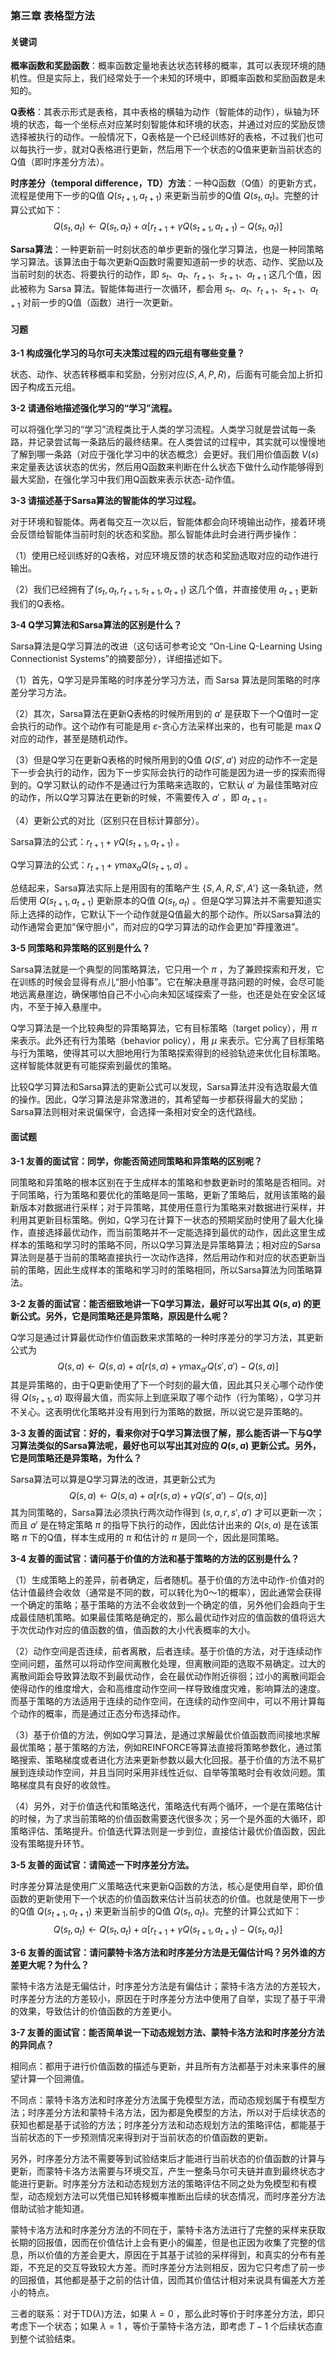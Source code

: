 ### 第三章 表格型方法

#### 关键词

**概率函数和奖励函数**：概率函数定量地表达状态转移的概率，其可以表现环境的随机性。但是实际上，我们经常处于一个未知的环境中，即概率函数和奖励函数是未知的。

**Q表格**：其表示形式是表格，其中表格的横轴为动作（智能体的动作），纵轴为环境的状态，每一个坐标点对应某时刻智能体和环境的状态，并通过对应的奖励反馈选择被执行的动作。一般情况下，Q表格是一个已经训练好的表格，不过我们也可以每执行一步，就对Q表格进行更新，然后用下一个状态的Q值来更新当前状态的Q值（即时序差分方法）。

**时序差分（temporal difference，TD）方法**：一种Q函数（Q值）的更新方式，流程是使用下一步的Q值 $Q(s_{t+1}, a_{t+1})$ 来更新当前步的Q值 $Q(s_t, a_t)$。完整的计算公式如下：
$$
Q(s_t, a_t) \leftarrow Q(s_t, a_t) + \alpha[r_{t+1} + \gamma Q(s_{t+1}, a_{t+1}) - Q(s_t, a_t)]
$$

**Sarsa算法**：一种更新前一时刻状态的单步更新的强化学习算法，也是一种同策略学习算法。该算法由于每次更新Q函数时需要知道前一步的状态、动作、奖励以及当前时刻的状态、将要执行的动作，即 $s_t$、$a_t$、$r_{t+1}$、$s_{t+1}$、$a_{t+1}$ 这几个值，因此被称为 Sarsa 算法。智能体每进行一次循环，都会用 $s_t$、$a_t$、$r_{t+1}$、$s_{t+1}$、$a_{t+1}$ 对前一步的Q值（函数）进行一次更新。

#### 习题

**3-1 构成强化学习的马尔可夫决策过程的四元组有哪些变量？**

状态、动作、状态转移概率和奖励，分别对应$(S, A, P, R)$，后面有可能会加上折扣因子构成五元组。

**3-2 请通俗地描述强化学习的“学习”流程。**

可以将强化学习的“学习”流程类比于人类的学习流程。人类学习就是尝试每一条路，并记录尝试每一条路后的最终结果。在人类尝试的过程中，其实就可以慢慢地了解到哪一条路（对应于强化学习中的状态概念）会更好。我们用价值函数 $V(s)$ 来定量表达该状态的优劣，然后用Q函数来判断在什么状态下做什么动作能够得到最大奖励，在强化学习中我们用Q函数来表示状态-动作值。

**3-3 请描述基于Sarsa算法的智能体的学习过程。**

对于环境和智能体。两者每交互一次以后，智能体都会向环境输出动作，接着环境会反馈给智能体当前时刻的状态和奖励。那么智能体此时会进行两步操作：

（1）使用已经训练好的Q表格，对应环境反馈的状态和奖励选取对应的动作进行输出。

（2）我们已经拥有了$(s_t, a_t, r_{t+1}, s_{t+1}, a_{t+1})$ 这几个值，并直接使用 $a_{t+1}$ 更新我们的Q表格。

**3-4 Q学习算法和Sarsa算法的区别是什么？**

Sarsa算法是Q学习算法的改进（这句话可参考论文 “On-Line Q-Learning Using Connectionist Systems”的摘要部分），详细描述如下。

（1）首先，Q学习是异策略的时序差分学习方法，而 Sarsa 算法是同策略的时序差分学习方法。

（2）其次，Sarsa算法在更新Q表格的时候所用到的 $a'$ 是获取下一个Q值时一定会执行的动作。这个动作有可能是用 $\varepsilon$-贪心方法采样出来的，也有可能是 $\max Q$ 对应的动作，甚至是随机动作。

（3）但是Q学习在更新Q表格的时候所用到的Q值 $Q(S', a')$ 对应的动作不一定是下一步会执行的动作，因为下一步实际会执行的动作可能是因为进一步的探索而得到的。Q学习默认的动作不是通过行为策略来选取的，它默认 $a'$ 为最佳策略对应的动作，所以Q学习算法在更新的时候，不需要传入 $a'$ ，即 $a_{t+1}$ 。

（4）更新公式的对比（区别只在目标计算部分）。

Sarsa算法的公式：$r_{t+1} + \gamma Q(s_{t+1}, a_{t+1})$ 。

Q学习算法的公式：$r_{t+1} + \gamma \max_a Q(s_{t+1}, a)$ 。

总结起来，Sarsa算法实际上是用固有的策略产生 {$S, A, R, S', A'$} 这一条轨迹，然后使用 $Q(s_{t+1}, a_{t+1})$ 更新原本的Q值 $Q(s_t, a_t)$ 。但是Q学习算法并不需要知道实际上选择的动作，它默认下一个动作就是Q值最大的那个动作。所以Sarsa算法的动作通常会更加“保守胆小”，而对应的Q学习算法的动作会更加“莽撞激进”。

**3-5 同策略和异策略的区别是什么？**

Sarsa算法就是一个典型的同策略算法，它只用一个 $π$ ，为了兼顾探索和开发，它在训练的时候会显得有点儿“胆小怕事”。它在解决悬崖寻路问题的时候，会尽可能地远离悬崖边，确保哪怕自己不小心向未知区域探索了一些，也还是处在安全区域内，不至于掉入悬崖中。

Q学习算法是一个比较典型的异策略算法，它有目标策略（target policy），用 $π$ 来表示。此外还有行为策略（behavior policy），用 $μ$ 来表示。它分离了目标策略与行为策略，使得其可以大胆地用行为策略探索得到的经验轨迹来优化目标策略。这样智能体就更有可能探索到最优的策略。

比较Q学习算法和Sarsa算法的更新公式可以发现，Sarsa算法并没有选取最大值的操作。因此，Q学习算法是非常激进的，其希望每一步都获得最大的奖励；Sarsa算法则相对来说偏保守，会选择一条相对安全的迭代路线。

#### 面试题

**3-1 友善的面试官：同学，你能否简述同策略和异策略的区别呢？**

同策略和异策略的根本区别在于生成样本的策略和参数更新时的策略是否相同。对于同策略，行为策略和要优化的策略是同一策略，更新了策略后，就用该策略的最新版本对数据进行采样；对于异策略，其使用任意行为策略来对数据进行采样，并利用其更新目标策略。例如，Q学习在计算下一状态的预期奖励时使用了最大化操作，直接选择最优动作，而当前策略并不一定能选择到最优的动作，因此这里生成样本的策略和学习时的策略不同，所以Q学习算法是异策略算法；相对应的Sarsa算法则是基于当前的策略直接执行一次动作选择，然后用动作和对应的状态更新当前的策略，因此生成样本的策略和学习时的策略相同，所以Sarsa算法为同策略算法。

**3-2 友善的面试官：能否细致地讲一下Q学习算法，最好可以写出其 $Q(s, a)$ 的更新公式。另外，它是同策略还是异策略，原因是什么呢？**

Q学习是通过计算最优动作价值函数来求策略的一种时序差分的学习方法，其更新公式为
$$
Q(s,a) \leftarrow Q(s,a) + \alpha[r(s,a) + \gamma \max_{a'} Q(s',a') - Q(s,a)]
$$
其是异策略的，由于Q更新使用了下一个时刻的最大值，因此其只关心哪个动作使得 $Q(s_{t+1}, a)$ 取得最大值，而实际上到底采取了哪个动作（行为策略），Q学习并不关心。这表明优化策略并没有用到行为策略的数据，所以说它是异策略的。

**3-3 友善的面试官：好的，看来你对于Q学习算法很了解，那么能否讲一下与Q学习算法类似的Sarsa算法呢，最好也可以写出其对应的 $Q(s, a)$ 更新公式。另外，它是同策略还是异策略，为什么？**

Sarsa算法可以算是Q学习算法的改进，其更新公式为
$$
Q(s,a) \leftarrow Q(s,a) + \alpha[r(s,a) + \gamma Q(s',a') - Q(s,a)]
$$
其为同策略的，Sarsa算法必须执行两次动作得到 $(s, a, r, s', a')$ 才可以更新一次；而且 $a'$ 是在特定策略 $π$ 的指导下执行的动作，因此估计出来的 $Q(s,a)$ 是在该策略 $π$ 下的Q值，样本生成用的 $π$ 和估计的 $π$ 是同一个，因此是同策略。

**3-4 友善的面试官：请问基于价值的方法和基于策略的方法的区别是什么？**

（1）生成策略上的差异，前者确定，后者随机。基于价值的方法中动作-价值对的估计值最终会收敛（通常是不同的数，可以转化为0～1的概率），因此通常会获得一个确定的策略；基于策略的方法不会收敛到一个确定的值，另外他们会趋向于生成最佳随机策略。如果最佳策略是确定的，那么最优动作对应的值函数的值将远大于次优动作对应的值函数的值，值函数的大小代表概率的大小。

（2）动作空间是否连续，前者离散，后者连续。基于价值的方法，对于连续动作空间问题，虽然可以将动作空间离散化处理，但离散间距的选取不易确定。过大的离散间距会导致算法取不到最优动作，会在最优动作附近徘徊；过小的离散间距会使得动作的维度增大，会和高维度动作空间一样导致维度灾难，影响算法的速度。而基于策略的方法适用于连续的动作空间，在连续的动作空间中，可以不用计算每个动作的概率，而是通过正态分布选择动作。

（3）基于价值的方法，例如Q学习算法，是通过求解最优价值函数而间接地求解最优策略；基于策略的方法，例如REINFORCE等算法直接将策略参数化，通过策略搜索、策略梯度或者进化方法来更新参数以最大化回报。基于价值的方法不易扩展到连续动作空间，并且当同时采用非线性近似、自举等策略时会有收敛问题。策略梯度具有良好的收敛性。

（4）另外，对于价值迭代和策略迭代，策略迭代有两个循环，一个是在策略估计的时候，为了求当前策略的价值函数需要迭代很多次；另一个是外面的大循环，即策略评估、策略提升。价值迭代算法则是一步到位，直接估计最优价值函数，因此没有策略提升环节。

**3-5 友善的面试官：请简述一下时序差分方法。**

时序差分算法是使用广义策略迭代来更新Q函数的方法，核心是使用自举，即价值函数的更新使用下一个状态的价值函数来估计当前状态的价值。也就是使用下一步的Q值 $Q(s_{t+1}, a_{t+1})$ 来更新当前步的Q值 $Q(s_t, a_t)$。完整的计算公式如下：
$$
Q(s_t, a_t) \leftarrow Q(s_t, a_t) + \alpha[r_{t+1} + \gamma Q(s_{t+1}, a_{t+1}) - Q(s_t, a_t)]
$$

**3-6 友善的面试官：请问蒙特卡洛方法和时序差分方法是无偏估计吗？另外谁的方差更大呢？为什么？**

蒙特卡洛方法是无偏估计，时序差分方法是有偏估计；蒙特卡洛方法的方差较大，时序差分方法的方差较小，原因在于时序差分方法中使用了自举，实现了基于平滑的效果，导致估计的价值函数的方差更小。

**3-7 友善的面试官：能否简单说一下动态规划方法、蒙特卡洛方法和时序差分方法的异同点？**

相同点：都用于进行价值函数的描述与更新，并且所有方法都基于对未来事件的展望计算一个回溯值。

不同点：蒙特卡洛方法和时序差分方法属于免模型方法，而动态规划属于有模型方法；时序差分方法和蒙特卡洛方法，因为都是免模型的方法，所以对于后续状态的获知也都是基于试验的方法；时序差分方法和动态规划方法的策略评估，都能基于当前状态的下一步预测情况来得到对于当前状态的价值函数的更新。

另外，时序差分方法不需要等到试验结束后才能进行当前状态的价值函数的计算与更新，而蒙特卡洛方法需要与环境交互，产生一整条马尔可夫链并直到最终状态才能进行更新。时序差分方法和动态规划方法的策略评估不同之处为免模型和有模型，动态规划方法可以凭借已知转移概率推断出后续的状态情况，而时序差分方法借助试验才能知道。

蒙特卡洛方法和时序差分方法的不同在于，蒙特卡洛方法进行了完整的采样来获取长期的回报值，因而在价值估计上会有更小的偏差，但是也正因为收集了完整的信息，所以价值的方差会更大，原因在于其基于试验的采样得到，和真实的分布有差距，不充足的交互导致较大方差。而时序差分方法则相反，因为它只考虑了前一步的回报值，其他都是基于之前的估计值，因而其价值估计相对来说具有偏差大方差小的特点。

三者的联系：对于TD($\lambda$)方法，如果 $\lambda=0$ ，那么此时等价于时序差分方法，即只考虑下一个状态；如果 $\lambda=1$ ，等价于蒙特卡洛方法，即考虑 $T-1$ 个后续状态直到整个试验结束。
